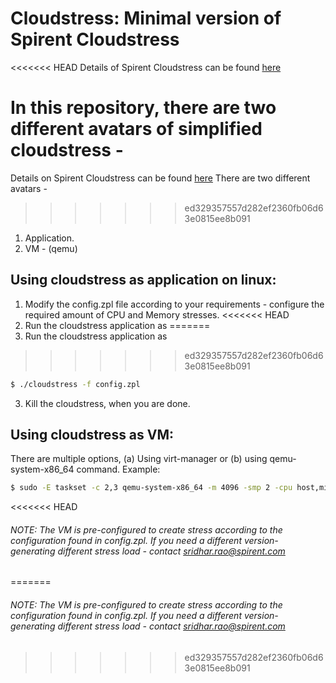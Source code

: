 # Cloudstress: Minimal version of Spirent Cloudstress
<<<<<<< HEAD
Details of Spirent Cloudstress can be found [here](https://www.spirent.com/Products/Temeva/CloudStress)

In this repository, there are two different avatars of simplified cloudstress -
=======
Details on Spirent Cloudstress can be found [here](https://www.spirent.com/Products/Temeva/CloudStress)
There are two different avatars - 
>>>>>>> ed329357557d282ef2360fb06d63e0815ee8b091
1. Application.
2. VM - (qemu)

## Using cloudstress as application on linux:
1. Modify the config.zpl file according to your requirements - configure the required amount of CPU and Memory stresses.
<<<<<<< HEAD
2. Run the cloudstress application as
=======
2. Run the cloudstress application as 
>>>>>>> ed329357557d282ef2360fb06d63e0815ee8b091
```sh
$ ./cloudstress -f config.zpl
```
3. Kill the cloudstress, when you are done.

## Using cloudstress as VM:
There are multiple options, (a) Using virt-manager or (b) using qemu-system-x86_64 command. Example:
```sh
$ sudo -E taskset -c 2,3 qemu-system-x86_64 -m 4096 -smp 2 -cpu host,migratable=off -drive if=scsi,file=cloudstress.qemu -boot c --enable-kvm -monitor unix:/tmp/vm0monitor,server,nowait -nographic -vnc :4 -name NN0 -snapshot -net none -no-reboot -drive if=scsi,format=raw,file=fat:rw:/tmp/qemu0_share,snapshot=off
```
<<<<<<< HEAD
###### NOTE: The VM is pre-configured to create stress according to the configuration found in config.zpl. If you need a different version- generating different stress load - contact sridhar.rao@spirent.com
=======
###### NOTE: The VM is pre-configured to create stress according to the configuration found in config.zpl. If you need a different version- generating different stress load - contact sridhar.rao@spirent.com 
>>>>>>> ed329357557d282ef2360fb06d63e0815ee8b091


